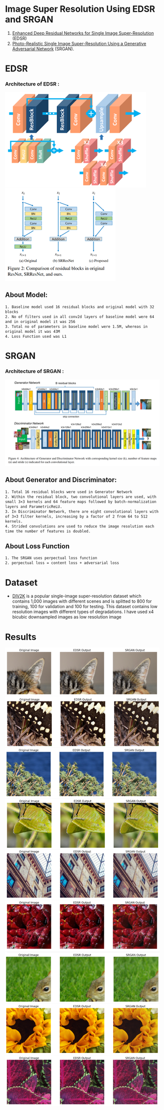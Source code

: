 # Image Super Resolution Using EDSR and SRGAN

1. [Enhanced Deep Residual Networks for Single Image Super-Resolution](https://arxiv.org/abs/1707.02921) (EDSR)
2. [Photo-Realistic Single Image Super-Resolution Using a Generative Adversarial Network](https://arxiv.org/abs/1609.04802) (SRGAN).

# EDSR 
### Architecture of EDSR :
<p float="left">
  <img src="https://github.com/IMvision12/Image-Super-Resolution/blob/main/Images/edsr.png" width="460" />
  <img src="https://github.com/IMvision12/Image-Super-Resolution/blob/main/Images/residual.PNG" width="360" /> 
</p>

  ## About Model:
    1. Baseline model used 16 residual blocks and original model with 32 blocks
    2. No of filters used in all conv2d layers of baseline model were 64 and in original model it was 256
    3. Total no of parameters in baseline model were 1.5M, whereas in original model it was 43M
    4. Loss Function used was L1
  
# SRGAN
### Architecture of SRGAN :
<p float="left">
  <img src="https://github.com/IMvision12/Image-Super-Resolution/blob/main/Images/srgan.PNG" width="800" />
</p>  
  
  ## About Generator and Discriminator:
    1. Total 16 residual blocks were used in Generator Network
    2. Within the residual block, two convolutional layers are used, with small 3×3 kernels and 64 feature maps followed by batch-normalization layers and ParametricReLU.
    3. In Discriminator Network, there are eight convolutional layers with of 3×3 filter kernels, increasing by a factor of 2 from 64 to 512 kernels. 
    4. Strided convolutions are used to reduce the image resolution each time the number of features is doubled.
  ## About Loss Function
    1. The SRGAN uses perpectual loss function
    2. perpectual loss = content loss + adversarial loss
  
# Dataset
* [DIV2K](https://www.tensorflow.org/datasets/catalog/div2k) is a popular single-image super-resolution dataset which contains 1,000 images with different scenes and is splitted to 800 for training, 100 for validation and 100 for testing. This dataset contains low resolution images with different types of degradations. I have used x4 bicubic downsampled images as low resolution image

# Results
![alt_text](https://github.com/IMvision12/Image-Super-Resolution/blob/main/Images/1.PNG)
![alt_text](https://github.com/IMvision12/Image-Super-Resolution/blob/main/Images/2.PNG)
![alt_text](https://github.com/IMvision12/Image-Super-Resolution/blob/main/Images/3.png)
![alt_text](https://github.com/IMvision12/Image-Super-Resolution/blob/main/Images/4.PNG)
![alt_text](https://github.com/IMvision12/Image-Super-Resolution/blob/main/Images/5.png)
![alt_text](https://github.com/IMvision12/Image-Super-Resolution/blob/main/Images/6.png)
![alt_text](https://github.com/IMvision12/Image-Super-Resolution/blob/main/Images/7.png)
![alt_text](https://github.com/IMvision12/Image-Super-Resolution/blob/main/Images/8.png)
![alt_text](https://github.com/IMvision12/Image-Super-Resolution/blob/main/Images/9.png)


